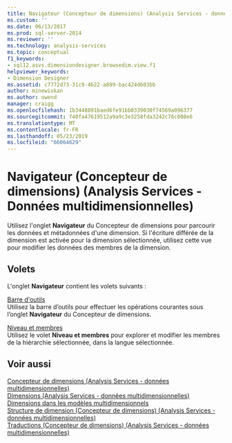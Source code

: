 ```yaml
---
title: Navigateur (Concepteur de dimensions) (Analysis Services - données multidimensionnelles) | Microsoft Docs
ms.custom: ''
ms.date: 06/13/2017
ms.prod: sql-server-2014
ms.reviewer: ''
ms.technology: analysis-services
ms.topic: conceptual
f1_keywords:
- sql12.asvs.dimensiondesigner.browsedim.view.f1
helpviewer_keywords:
- Dimension Designer
ms.assetid: c7772d73-31c9-4b22-a899-bac424d603bb
author: minewiskan
ms.author: owend
manager: craigg
ms.openlocfilehash: 1b3448891baed6fe91bb0339030f74569a096377
ms.sourcegitcommit: f40fa47619512a9a9c3e3258fda3242c76c008e6
ms.translationtype: MT
ms.contentlocale: fr-FR
ms.lasthandoff: 05/23/2019
ms.locfileid: "66064629"
---
```

# <a name="browser-dimension-designer-analysis-services---multidimensional-data"></a>Navigateur (Concepteur de dimensions) (Analysis Services - Données multidimensionnelles)
  Utilisez l'onglet **Navigateur** du Concepteur de dimensions pour parcourir les données et métadonnées d'une dimension. Si l'écriture différée de la dimension est activée pour la dimension sélectionnée, utilisez cette vue pour modifier les données des membres de la dimension.  
  
## <a name="panes"></a>Volets  
 L'onglet **Navigateur** contient les volets suivants :  
  
 [Barre d'outils](toolbar-browser-tab-dimension-designer-analysis-services-multidimensional-data.md)  
 Utilisez la barre d’outils pour effectuer les opérations courantes sous l’onglet **Navigateur** du Concepteur de dimensions.  
  
 [Niveau et membres](level-members-dimension-designer-analysis-services-multidimensional-data.md)  
 Utilisez le volet **Niveau et membres** pour explorer et modifier les membres de la hiérarchie sélectionnée, dans la langue sélectionnée.  
  
## <a name="see-also"></a>Voir aussi  
 [Concepteur de dimensions &#40;Analysis Services - données multidimensionnelles&#41;](dimension-designer-analysis-services-multidimensional-data.md)   
 [Dimensions &#40;Analysis Services - données multidimensionnelles&#41;](multidimensional-models-olap-logical-dimension-objects/dimensions-analysis-services-multidimensional-data.md)   
 [Dimensions dans les modèles multidimensionnels](multidimensional-models/dimensions-in-multidimensional-models.md)   
 [Structure de dimension &#40;Concepteur de dimensions&#41; &#40;Analysis Services - données multidimensionnelles&#41;](dimension-structure-dimension-designer-analysis-services-multidimensional-data.md)   
 [Traductions &#40;Concepteur de dimensions&#41; &#40;Analysis Services - données multidimensionnelles&#41;](translations-dimension-designer-analysis-services-multidimensional-data.md)  
  
  
